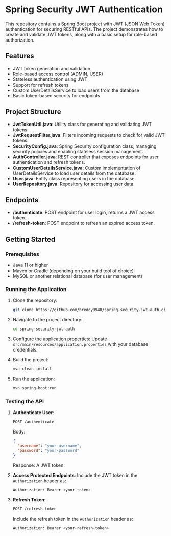# Spring Security JWT Authentication

This repository contains a Spring Boot project with JWT (JSON Web Token) authentication for securing RESTful APIs. The project demonstrates how to create and validate JWT tokens, along with a basic setup for role-based authorization.

## Features
- JWT token generation and validation
- Role-based access control (ADMIN, USER)
- Stateless authentication using JWT
- Support for refresh tokens
- Custom UserDetailsService to load users from the database
- Basic token-based security for endpoints

## Project Structure

- **JwtTokenUtil.java**: Utility class for generating and validating JWT tokens.
- **JwtRequestFilter.java**: Filters incoming requests to check for valid JWT tokens.
- **SecurityConfig.java**: Spring Security configuration class, managing security policies and enabling stateless session management.
- **AuthController.java**: REST controller that exposes endpoints for user authentication and refresh tokens.
- **CustomUserDetailsService.java**: Custom implementation of UserDetailsService to load user details from the database.
- **User.java**: Entity class representing users in the database.
- **UserRepository.java**: Repository for accessing user data.

## Endpoints

- **/authenticate**: POST endpoint for user login, returns a JWT access token.
- **/refresh-token**: POST endpoint to refresh an expired access token.

## Getting Started

### Prerequisites
- Java 11 or higher
- Maven or Gradle (depending on your build tool of choice)
- MySQL or another relational database (for user management)

### Running the Application

1. Clone the repository:
    ```bash
    git clone https://github.com/breddy9948/spring-security-jwt-auth.git
    ```

2. Navigate to the project directory:
    ```bash
    cd spring-security-jwt-auth
    ```

3. Configure the application properties:
   Update `src/main/resources/application.properties` with your database credentials.

4. Build the project:
    ```bash
    mvn clean install
    ```

5. Run the application:
    ```bash
    mvn spring-boot:run
    ```

### Testing the API

1. **Authenticate User**:
    ```bash
    POST /authenticate
    ```

    Body:
    ```json
    {
      "username": "your-username",
      "password": "your-password"
    }
    ```

    Response: A JWT token.

2. **Access Protected Endpoints**:
    Include the JWT token in the `Authorization` header as:
    ```bash
    Authorization: Bearer <your-token>
    ```

3. **Refresh Token**:
    ```bash
    POST /refresh-token
    ```

    Include the refresh token in the `Authorization` header as:
    ```bash
    Authorization: Bearer <your-refresh-token>
    ```


